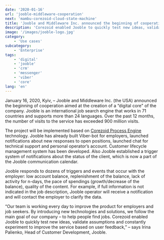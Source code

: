```yaml
---
date: '2020-01-16'
url: 'jooble-middleware-cooperation'
next: 'mambu-corezoid-cloud-state-machine'
title: 'Jooble and Middleware Inc. announced the beginning of cooperation'
description: 'Corezoid enabled Jooble to quickly test new ideas, validate assumptions and constantly experiment to improve the service based on user feedback'
image: '/images/jooble-logo.jpg'
category:
    - 'Use cases'
subcategory:
	- 'Enterprise'
tags:
    - 'digital'
    - 'jooble'
    - 'crm'
    - 'messenger'
    - 'viber'
    - 'core'
lang: 'en'
---
```


January 16, 2020, Kyiv, – Jooble and Middleware Inc. (the USA) announced the beginning of cooperation aimed at the creation of a “digital core" of the company. Jooble is an international job search engine that works in 71 countries and supports more than 24 languages. Over the past 12 months, the number of visits to the service has exceeded 900 million visits.

The project will be implemented based on [Corezoid Process Engine](https://corezoid.com) technology. Jooble has already built Viber-bot for employers, launched notifications about new responses to open positions, launched chat for technical support and personal operator’s account. Customer lifecycle management system has been developed. Also Jooble established a trigger system of notifications about the status of the client, which is now a part of the Jooble communication calendar.

Jooble responds to dozens of triggers and events that occur with the employer: low account balance, replenishment of the balance, lack of activity for n-days, the pace of spendings (growth/decrease of the balance), quality of the content. For example, if full information is not indicated in the job description, Jooble operator will receive a notification and will contact the employer to clarify the data.
 
“Our team is working every day to improve the product for employers and job seekers. By introducing new technologies and solutions, we follow the main goal of our company – to help people find jobs. Corezoid enabled Jooble to quickly test new ideas, validate assumptions and constantly experiment to improve the service based on user feedback,” – says Irina Palienko, Head of Customer Development, Jooble.

